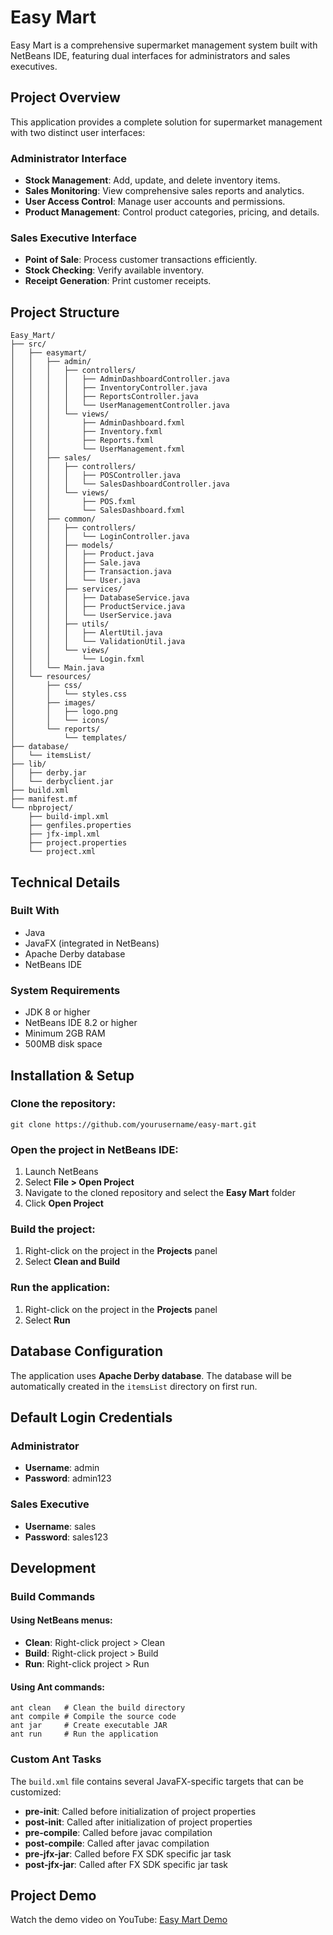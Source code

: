 # Easy Mart

Easy Mart is a comprehensive supermarket management system built with NetBeans IDE, featuring dual interfaces for administrators and sales executives.

## Project Overview
This application provides a complete solution for supermarket management with two distinct user interfaces:

### Administrator Interface
- **Stock Management**: Add, update, and delete inventory items.
- **Sales Monitoring**: View comprehensive sales reports and analytics.
- **User Access Control**: Manage user accounts and permissions.
- **Product Management**: Control product categories, pricing, and details.

### Sales Executive Interface
- **Point of Sale**: Process customer transactions efficiently.
- **Stock Checking**: Verify available inventory.
- **Receipt Generation**: Print customer receipts.

## Project Structure
```
Easy_Mart/
├── src/
│   ├── easymart/
│   │   ├── admin/
│   │   │   ├── controllers/
│   │   │   │   ├── AdminDashboardController.java
│   │   │   │   ├── InventoryController.java
│   │   │   │   ├── ReportsController.java
│   │   │   │   └── UserManagementController.java
│   │   │   └── views/
│   │   │       ├── AdminDashboard.fxml
│   │   │       ├── Inventory.fxml
│   │   │       ├── Reports.fxml
│   │   │       └── UserManagement.fxml
│   │   ├── sales/
│   │   │   ├── controllers/
│   │   │   │   ├── POSController.java
│   │   │   │   └── SalesDashboardController.java
│   │   │   └── views/
│   │   │       ├── POS.fxml
│   │   │       └── SalesDashboard.fxml
│   │   ├── common/
│   │   │   ├── controllers/
│   │   │   │   └── LoginController.java
│   │   │   ├── models/
│   │   │   │   ├── Product.java
│   │   │   │   ├── Sale.java
│   │   │   │   ├── Transaction.java
│   │   │   │   └── User.java
│   │   │   ├── services/
│   │   │   │   ├── DatabaseService.java
│   │   │   │   ├── ProductService.java
│   │   │   │   └── UserService.java
│   │   │   ├── utils/
│   │   │   │   ├── AlertUtil.java
│   │   │   │   └── ValidationUtil.java
│   │   │   └── views/
│   │   │       └── Login.fxml
│   │   └── Main.java
│   └── resources/
│       ├── css/
│       │   └── styles.css
│       ├── images/
│       │   ├── logo.png
│       │   └── icons/
│       └── reports/
│           └── templates/
├── database/
│   └── itemsList/
├── lib/
│   ├── derby.jar
│   └── derbyclient.jar
├── build.xml
├── manifest.mf
└── nbproject/
    ├── build-impl.xml
    ├── genfiles.properties
    ├── jfx-impl.xml
    ├── project.properties
    └── project.xml
```

## Technical Details

### Built With
- Java
- JavaFX (integrated in NetBeans)
- Apache Derby database
- NetBeans IDE

### System Requirements
- JDK 8 or higher
- NetBeans IDE 8.2 or higher
- Minimum 2GB RAM
- 500MB disk space

## Installation & Setup

### Clone the repository:
```
git clone https://github.com/yourusername/easy-mart.git
```

### Open the project in NetBeans IDE:
1. Launch NetBeans
2. Select **File > Open Project**
3. Navigate to the cloned repository and select the **Easy Mart** folder
4. Click **Open Project**

### Build the project:
1. Right-click on the project in the **Projects** panel
2. Select **Clean and Build**

### Run the application:
1. Right-click on the project in the **Projects** panel
2. Select **Run**

## Database Configuration
The application uses **Apache Derby database**. The database will be automatically created in the `itemsList` directory on first run.

## Default Login Credentials

### Administrator
- **Username**: admin
- **Password**: admin123

### Sales Executive
- **Username**: sales
- **Password**: sales123

## Development

### Build Commands
#### Using NetBeans menus:
- **Clean**: Right-click project > Clean
- **Build**: Right-click project > Build
- **Run**: Right-click project > Run

#### Using Ant commands:
```
ant clean   # Clean the build directory
ant compile # Compile the source code
ant jar     # Create executable JAR
ant run     # Run the application
```

### Custom Ant Tasks
The `build.xml` file contains several JavaFX-specific targets that can be customized:
- **pre-init**: Called before initialization of project properties
- **post-init**: Called after initialization of project properties
- **pre-compile**: Called before javac compilation
- **post-compile**: Called after javac compilation
- **pre-jfx-jar**: Called before FX SDK specific jar task
- **post-jfx-jar**: Called after FX SDK specific jar task

## Project Demo
Watch the demo video on YouTube:
[Easy Mart Demo](https://www.youtube.com/watch?v=CwBWVu9NkuQ)

